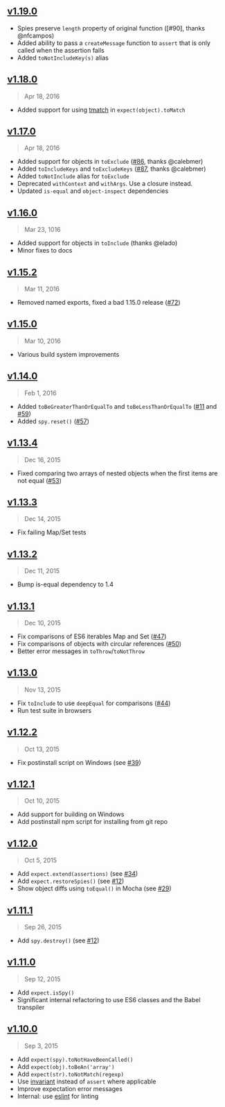 ## [v1.19.0]

- Spies preserve `length` property of original function ([#90], thanks @nfcampos)
- Added ability to pass a `createMessage` function to `assert` that is
  only called when the assertion fails
- Added `toNotIncludeKey(s)` alias

[v1.19.0]: https://github.com/mjackson/expect/compare/v1.18.0...v1.19.0

## [v1.18.0]
> Apr 18, 2016

- Added support for using [tmatch] in `expect(object).toMatch`

[v1.18.0]: https://github.com/mjackson/expect/compare/v1.17.0...v1.18.0
[tmatch]: https://github.com/tapjs/tmatch

## [v1.17.0]
> Apr 18, 2016

- Added support for objects in `toExclude` ([#86], thanks @calebmer)
- Added `toIncludeKeys` and `toExcludeKeys` ([#87], thanks @calebmer)
- Added `toNotInclude` alias for `toExclude`
- Deprecated `withContext` and `withArgs`. Use a closure instead.
- Updated `is-equal` and `object-inspect` dependencies

[v1.17.0]: https://github.com/mjackson/expect/compare/v1.16.0...v1.17.0
[#86]: https://github.com/mjackson/expect/pull/86
[#87]: https://github.com/mjackson/expect/pull/87

## [v1.16.0]
> Mar 23, 1016

- Added support for objects in `toInclude` (thanks @elado)
- Minor fixes to docs

[v1.16.0]: https://github.com/mjackson/expect/compare/v1.15.2...v1.16.0

## [v1.15.2]
> Mar 11, 2016

- Removed named exports, fixed a bad 1.15.0 release ([#72])

[#72]: https://github.com/mjackson/expect/issues/72
[v1.15.2]: https://github.com/mjackson/expect/compare/v1.15.0...v1.15.2

## [v1.15.0]
> Mar 10, 2016

- Various build system improvements

[v1.15.0]: https://github.com/mjackson/expect/compare/v1.14.0...v1.15.0

## [v1.14.0]
> Feb 1, 2016

- Added `toBeGreaterThanOrEqualTo` and `toBeLessThanOrEqualTo` ([#11] and [#59])
- Added `spy.reset()` ([#57])

[v1.14.0]: https://github.com/mjackson/expect/compare/v1.13.4...v1.14.0
[#11]: https://github.com/mjackson/expect/issues/11
[#59]: https://github.com/mjackson/expect/issues/59
[#57]: https://github.com/mjackson/expect/pull/57

## [v1.13.4]
> Dec 16, 2015

- Fixed comparing two arrays of nested objects when the first items are not equal ([#53])

[v1.13.4]: https://github.com/mjackson/expect/compare/v1.13.3...v1.13.4
[#53]: https://github.com/mjackson/expect/issues/53

## [v1.13.3]
> Dec 14, 2015

- Fix failing Map/Set tests

[v1.13.3]: https://github.com/mjackson/expect/compare/v1.13.2...v1.13.3

## [v1.13.2]
> Dec 11, 2015

- Bump is-equal dependency to 1.4

[v1.13.2]: https://github.com/mjackson/expect/compare/v1.13.1...v1.13.2

## [v1.13.1]
> Dec 10, 2015

- Fix comparisons of ES6 iterables Map and Set ([#47])
- Fix comparisons of objects with circular references ([#50])
- Better error messages in `toThrow`/`toNotThrow`

[v1.13.1]: https://github.com/mjackson/expect/compare/v1.13.0...v1.13.1
[#47]: https://github.com/mjackson/expect/issues/47
[#50]: https://github.com/mjackson/expect/issues/50

## [v1.13.0]
> Nov 13, 2015

- Fix `toInclude` to use `deepEqual` for comparisons ([#44])
- Run test suite in browsers

[v1.13.0]: https://github.com/mjackson/expect/compare/v1.12.2...v1.13.0
[#44]: https://github.com/mjackson/expect/issues/44

## [v1.12.2]
> Oct 13, 2015

- Fix postinstall script on Windows (see [#39])

[v1.12.2]: https://github.com/mjackson/expect/compare/v1.12.1...v1.12.2
[#39]: https://github.com/mjackson/expect/issues/39

## [v1.12.1]
> Oct 10, 2015

- Add support for building on Windows
- Add postinstall npm script for installing from git repo

[v1.12.1]: https://github.com/mjackson/expect/compare/v1.12.0...v1.12.1

## [v1.12.0]
> Oct 5, 2015

- Add `expect.extend(assertions)` (see [#34])
- Add `expect.restoreSpies()` (see [#12])
- Show object diffs using `toEqual()` in Mocha (see [#29])

[v1.12.0]: https://github.com/mjackson/expect/compare/v1.11.1...v1.12.0
[#29]: https://github.com/mjackson/expect/issues/29
[#34]: https://github.com/mjackson/expect/pull/34

## [v1.11.1]
> Sep 26, 2015

- Add `spy.destroy()` (see [#12])

[v1.11.1]: https://github.com/mjackson/expect/compare/v1.11.0...v1.11.1
[#12]: https://github.com/mjackson/expect/issues/12

## [v1.11.0]
> Sep 12, 2015

- Add `expect.isSpy()`
- Significant internal refactoring to use ES6 classes and the Babel transpiler

[v1.11.0]: https://github.com/mjackson/expect/compare/v1.10.0...v1.11.0

## [v1.10.0]
> Sep 3, 2015

- Add `expect(spy).toNotHaveBeenCalled()`
- Add `expect(obj).toBeAn('array')`
- Add `expect(str).toNotMatch(regexp)`
- Use [invariant](https://www.npmjs.com/package/invariant) instead of `assert` where applicable
- Improve expectation error messages
- Internal: use [eslint](https://www.npmjs.com/package/eslint) for linting

[v1.10.0]: https://github.com/mjackson/expect/compare/v1.9.0...v1.10.0
